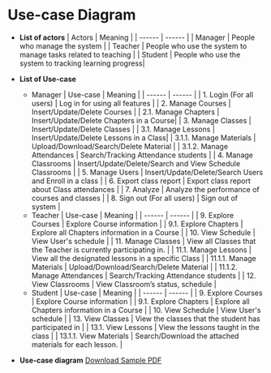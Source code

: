 # Use-case Diagram
- **List of actors**
    | Actors | Meaning |
    | ------ | ------ |
    | Manager | People who manage the system |
    | Teacher | People who use the system to manage tasks related to teaching  |
    | Student | People who use the system to tracking learning progress|

- **List of Use-case**
    - Manager
        | Use-case | Meaning |
        | ------ | ------ |
        | 1. Login (For all users) | Log in for using all features |
        | 2. Manage Courses | Insert/Update/Delete Courses  |
        | 2.1. Manage Chapters | Insert/Update/Delete Chapters in a Course|
        | 3. Manage Classes | Insert/Update/Delete Classes |
        | 3.1. Manage Lessons | Insert/Update/Delete Lessons in a Class|
        | 3.1.1. Manage Materials | Upload/Download/Search/Delete Material |
        | 3.1.2. Manage Attendances | Search/Tracking Attendance students |
        | 4. Manage Classrooms | Insert/Update/Delete/Search and View Schedule Classrooms |
        | 5. Manage Users | Insert/Update/Delete/Search Users and Enroll in a class |
        | 6. Export class report | Export class report about Class attendances |
        | 7. Analyze | Analyze the performance of courses and classes |
        | 8. Sign out (For all users) | Sign out of system |
    - Teacher
        | Use-case | Meaning |
        | ------ | ------ |
        | 9. Explore Courses | Explore Course information |
        | 9.1. Explore Chapters | Explore all Chapters information in a Course  |
        | 10. View Schedule | View User's schedule |
        | 11. Manage Classes | View all Classes that the Teacher is currently participating in. |
        | 11.1. Manage Lessons | View all the designated lessons in a specific Class |
        | 11.1.1. Manage Materials | Upload/Download/Search/Delete Material |
        | 11.1.2. Manage Attendances | Search/Tracking Attendance students |
        | 12. View Classrooms | View Classroom’s status, schedule |
    - Student
        | Use-case | Meaning |
        | ------ | ------ |
        | 9. Explore Courses | Explore Course information |
        | 9.1. Explore Chapters | Explore all Chapters information in a Course  |
        | 10. View Schedule | View User's schedule |
        | 13. View Classes | View the classes that the student has participated in |
        | 13.1. View Lessons | View the lessons taught in the class |
        | 13.1.1. View Materials | Search/Download the attached materials for each lesson. |
- **Use-case diagram**
    [Download Sample PDF](Use-case/Use-case_Manager_Details.png)